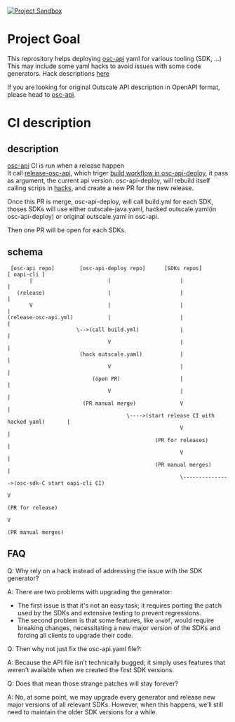[![Project Sandbox](https://docs.outscale.com/fr/userguide/_images/Project-Sandbox-yellow.svg)](https://docs.outscale.com/en/userguide/Open-Source-Projects.html)

# Project Goal

This reprository helps deploying [osc-api](https://github.com/outscale/osc-api) yaml for various tooling (SDK, ...)
This may include some yaml hacks to avoid issues with some code generators.
Hack descriptions [here](hacks/README.md)

If you are looking for original Outscale API description in OpenAPI format, please head to [osc-api](https://github.com/outscale/osc-api).

# CI description

## description

[osc-api](https://github.com/outscale/oapi-cli) CI is run when a release happen </br>
It call [release-osc-api](https://github.com/outscale/osc-api/blob/master/.github/workflows/release-osc-api.yml),
which triger [build workflow in osc-api-deploy](https://github.com/outscale/osc-api-deploy/blob/main/.github/workflows/build.yml),
it pass as argument, the current api version.
osc-api-deploy, will rebuild itself calling scrips in [hacks](https://github.com/outscale/osc-api-deploy/tree/main/hacks), and create a new PR for the new release.

Once this PR is merge, osc-api-deploy, will call build.yml for each SDK, thoses SDKs will use either outscale-java.yaml, hacked outscale.yaml(in osc-api-deploy) or original outscale.yaml in osc-api.

Then one PR will be open for each SDKs.

## schema

```
 [osc-api repo]        [osc-api-deploy repo]      [SDKs repos]                   [ oapi-cli ]
       |                        |                      |                              |
   (release)                    |                      |                              |
       V                        |                      |                              |
(release-osc-api.yml)           |                      |                              |
                      \-->(call build.yml)             |                              |
                                V                      |                              |
                       (hack outscale.yaml)            |                              |
                                V                      |                              |
                           (open PR)                   |                              |
                                V                      |                              |
                        (PR manual merge)              V                              |
                                      \---->(start release CI with hacked yaml)       |
                                                       V                              |
                                               (PR for releases)                      |
                                                       V                              |
                                               (PR manual merges)                     |
                                                       \--------------->(osc-sdk-C start oapi-cli CI)
                                                                                      V
                                                                               (PR for release)
                                                                                      V
                                                                               (PR manual merges)
```


## FAQ


Q: Why rely on a hack instead of addressing the issue with the SDK generator?

A: There are two problems with upgrading the generator:
- The first issue is that it's not an easy task; it requires porting the patch used by the SDKs and extensive testing to prevent regressions.
- The second problem is that some features, like `oneOf`, would require breaking changes, necessitating a new major version of the SDKs and forcing all clients to upgrade their code.


Q: Then why not just fix the osc-api.yaml file?:

A: Because the API file isn’t technically bugged; it simply uses features that weren’t available when we created the first SDK versions.

Q: Does that mean those strange patches will stay forever?

A: No, at some point, we may upgrade every generator and release new major versions of all relevant SDKs. However, when this happens, we’ll still need to maintain the older SDK versions for a while.
